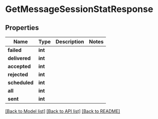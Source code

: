 # GetMessageSessionStatResponse

## Properties
Name | Type | Description | Notes
------------ | ------------- | ------------- | -------------
**failed** | **int** |  | 
**delivered** | **int** |  | 
**accepted** | **int** |  | 
**rejected** | **int** |  | 
**scheduled** | **int** |  | 
**all** | **int** |  | 
**sent** | **int** |  | 

[[Back to Model list]](../README.md#documentation-for-models) [[Back to API list]](../README.md#documentation-for-api-endpoints) [[Back to README]](../README.md)


